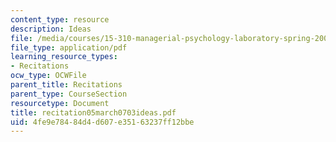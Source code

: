 ```yaml
---
content_type: resource
description: Ideas
file: /media/courses/15-310-managerial-psychology-laboratory-spring-2003/4fe9e78484d4d607e35163237ff12bbe_recitation05march0703ideas.pdf
file_type: application/pdf
learning_resource_types:
- Recitations
ocw_type: OCWFile
parent_title: Recitations
parent_type: CourseSection
resourcetype: Document
title: recitation05march0703ideas.pdf
uid: 4fe9e784-84d4-d607-e351-63237ff12bbe
---
```

